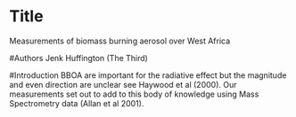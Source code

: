# Title
Measurements of biomass burning aerosol
over West Africa

#Authors
Jenk Huffington (The Third)

#Introduction
BBOA are important for the radiative effect 
but the magnitude and even direction are unclear 
see Haywood et al (2000).
Our measurements set out to add to this body of 
knowledge using Mass Spectrometry data (Allan et al
2001).